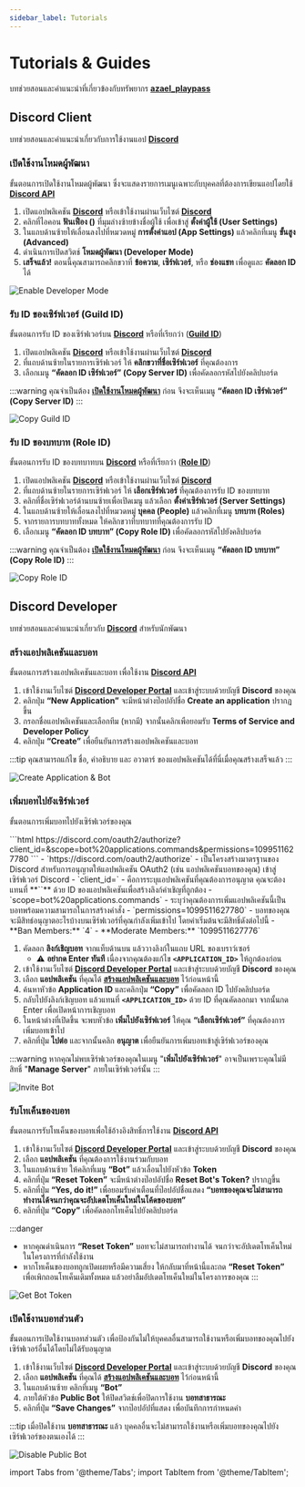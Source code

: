 ```yaml
---
sidebar_label: Tutorials
---
```


# Tutorials & Guides

บทช่วยสอนและคำแนะนำที่เกี่ยวข้องกับทรัพยากร **[azael_playpass](./index.md)**

## Discord Client

บทช่วยสอนและคำแนะนำเกี่ยวกับการใช้งานแอป [**Discord**](https://discord.com)

### เปิดใช้งานโหมดผู้พัฒนา

ขั้นตอนการเปิดใช้งานโหมดผู้พัฒนา ซึ่งจะแสดงรายการเมนูเฉพาะกับบุคคลที่ต้องการเขียนแอปโดยใช้ [**Discord API**](https://discord.com/developers/docs/intro)

1. เปิดแอปพลิเคชัน [**Discord**](discord://) หรือเข้าใช้งานผ่านเว็บไซต์ [**Discord**](https://discord.com/channels/@me)
2. คลิกที่ไอคอน **ฟันเฟือง  (<Icon icon="fa-solid fa-gear" size="lg" />)** ที่มุมล่างซ้ายข้างชื่อผู้ใช้ เพื่อเข้าสู่ **ตั้งค่าผู้ใช้ (User Settings)**
3. ในแถบด้านซ้ายให้เลื่อนลงไปที่หมวดหมู่ **การตั้งค่าแอป (App Settings)** แล้วคลิกที่เมนู **ขั้นสูง (Advanced)**
4. ดำเนินการเปิดสวิตช์ **โหมดผู้พัฒนา (Developer Mode)**
5. **เสร็จแล้ว!** ตอนนี้คุณสามารถคลิกขวาที่ **ข้อความ**, **เซิร์ฟเวอร์**, หรือ **ช่องแชท** เพื่อดูและ **คัดลอก ID** ได้

![Enable Developer Mode](../../../static/img/scripts/discord-devmode.webp)

### รับ ID ของเซิร์ฟเวอร์ (Guild ID)

ขั้นตอนการรับ ID ของเซิร์ฟเวอร์บน [**Discord**](https://discord.com) หรือที่เรียกว่า ([**Guild ID**](https://discord.com/developers/docs/resources/guild))

1. เปิดแอปพลิเคชัน [**Discord**](discord://) หรือเข้าใช้งานผ่านเว็บไซต์ [**Discord**](https://discord.com/channels/@me)
2. ที่แถบด้านซ้ายในรายการเซิร์ฟเวอร์ ให้ **คลิกขวาที่ชื่อเซิร์ฟเวอร์** ที่คุณต้องการ
3. เลือกเมนู **“คัดลอก ID เซิร์ฟเวอร์” (Copy Server ID)** เพื่อคัดลอกรหัสไปยังคลิปบอร์ด

:::warning
คุณจำเป็นต้อง [**เปิดใช้งานโหมดผู้พัฒนา**](./tutorials.md#เปิดใช้งานโหมดผู้พัฒนา) ก่อน จึงจะเห็นเมนู **“คัดลอก ID เซิร์ฟเวอร์” (Copy Server ID)**
:::

![Copy Guild ID](../../../static/img/scripts/discord-copyguild.webp)

### รับ ID ของบทบาท (Role ID)

ขั้นตอนการรับ ID ของบทบาทบน [**Discord**](https://discord.com) หรือที่เรียกว่า ([**Role ID**](https://discord.com/developers/docs/topics/permissions#role-object))

1. เปิดแอปพลิเคชัน [**Discord**](discord://) หรือเข้าใช้งานผ่านเว็บไซต์ [**Discord**](https://discord.com/channels/@me)
2. ที่แถบด้านซ้ายในรายการเซิร์ฟเวอร์ ให้ **เลือกเซิร์ฟเวอร์** ที่คุณต้องการรับ ID ของบทบาท
3. คลิกที่ชื่อเซิร์ฟเวอร์ด้านบนซ้ายเพื่อเปิดเมนู แล้วเลือก **ตั้งค่าเซิร์ฟเวอร์ (Server Settings)**
4. ในแถบด้านซ้ายให้เลื่อนลงไปที่หมวดหมู่ **บุคคล (People)** แล้วคลิกที่เมนู **บทบาท (Roles)**
5. จากรายการบทบาททั้งหมด ให้คลิกขวาที่บทบาทที่คุณต้องการรับ ID
6. เลือกเมนู **“คัดลอก ID บทบาท” (Copy Role ID)** เพื่อคัดลอกรหัสไปยังคลิปบอร์ด

:::warning
คุณจำเป็นต้อง [**เปิดใช้งานโหมดผู้พัฒนา**](./tutorials.md#เปิดใช้งานโหมดผู้พัฒนา) ก่อน จึงจะเห็นเมนู **“คัดลอก ID บทบาท” (Copy Role ID)**
:::

![Copy Role ID](../../../static/img/scripts/discord-copyrole.webp)

## Discord Developer

บทช่วยสอนและคำแนะนำเกี่ยวกับ [**Discord**](https://discord.com/developers) สำหรับนักพัฒนา

### สร้างแอปพลิเคชันและบอท

ขั้นตอนการสร้างแอปพลิเคชันและบอท เพื่อใช้งาน [**Discord API**](https://discord.com/developers/docs/intro)

1. เข้าใช้งานเว็บไซต์ [**Discord Developer Portal**](https://discord.com/developers/applications) และเข้าสู่ระบบด้วยบัญชี **Discord** ของคุณ
2. คลิกปุ่ม **“New Application”** จะมีหน้าต่างป๊อปอัปชื่อ **Create an application** ปรากฏขึ้น
3. กรอกชื่อแอปพลิเคชันและเลือกทีม (หากมี) จากนั้นคลิกเพือยอมรับ **Terms of Service and Developer Policy**
4. คลิกปุ่ม **“Create”** เพื่อยืนยันการสร้างแอปพลิเคชันและบอท

:::tip
คุณสามารถแก้ไข ชื่อ, คำอธิบาย และ อวาตาร์ ของแอปพลิเคชันได้ที่นี่เมื่อคุณสร้างเสร็จแล้ว
:::

![Create Application & Bot](../../../static/img/scripts/discord-createapps.webp)

### เพิ่มบอทไปยังเซิร์ฟเวอร์

ขั้นตอนการเพิ่มบอทไปยังเซิร์ฟเวอร์ของคุณ

<Tabs>
    <TabItem value="invite_link" label="ลิงค์เชิญบอท">
    ```html
    https://discord.com/oauth2/authorize?client_id=<APPLICATION_ID>&scope=bot%20applications.commands&permissions=1099511627780
    ```
    </TabItem>
    <TabItem value="link_structure" label="โครงสร้างลิงก์">
    - `https://discord.com/oauth2/authorize`
        - เป็นโครงสร้างมาตรฐานของ Discord สำหรับการอนุญาตให้แอปพลิเคชัน OAuth2 (เช่น แอปพลิเคชันบอทของคุณ) เข้าสู่เซิร์ฟเวอร์ Discord
    - `client_id=<APPLICATION_ID>`
        - คือการระบุแอปพลิเคชันที่คุณต้องการอนุญาต คุณจะต้องแทนที่ **`<APPLICATION_ID>`** ด้วย ID ของแอปพลิเคชันเพื่อสร้างลิงก์คำเชิญที่ถูกต้อง
    - `scope=bot%20applications.commands`
        - ระบุว่าคุณต้องการเพิ่มแอปพลิเคชันนี้เป็นบอทพร้อมความสามารถในการสร้างคำสั่ง
    - `permissions=1099511627780`
        - บอทของคุณจะมีสิทธ์อนุญาตอะไรบ้างบนเซิร์ฟเวอร์ที่คุณกำลังเพิ่มเข้าไป โดยค่าเริ่มต้นจะมีสิทธิ์ดังต่อไปนี้
            - **Ban Members:** `4`
            - **Moderate Members:** `1099511627776`
    </TabItem>
</Tabs>

1. คัดลอก **ลิงก์เชิญบอท** จากแท็บด้านบน แล้ววางลิงก์ในแถบ URL ของเบราว์เซอร์  
    - ⚠️ **อย่ากด Enter ทันที** เนื่องจากคุณต้องแก้ไข **`<APPLICATION_ID>`** ให้ถูกต้องก่อน
2. เข้าใช้งานเว็บไซต์ [**Discord Developer Portal**](https://discord.com/developers/applications) และเข้าสู่ระบบด้วยบัญชี **Discord** ของคุณ
3. เลือก **แอปพลิเคชัน** ที่คุณได้ [**สร้างแอปพลิเคชันและบอท**](tutorials.md#สร้างแอปพลิเคชันและบอท) ไว้ก่อนหน้านี้
4. ค้นหาหัวข้อ **Application ID** และคลิกปุ่ม **“Copy”** เพื่อคัดลอก ID ไปยังคลิปบอร์ด
5. กลับไปยังลิงก์เชิญบอท แล้วแทนที่ **`<APPLICATION_ID>`** ด้วย ID ที่คุณคัดลอกมา จากนั้นกด Enter เพื่อเปิดหน้าการเชิญบอท
6. ในหน้าต่างที่เปิดขึ้น จะพบหัวข้อ **เพิ่มไปยังเซิร์ฟเวอร์** ให้คุณ **“เลือกเซิร์ฟเวอร์”** ที่คุณต้องการเพิ่มบอทเข้าไป  
7. คลิกที่ปุ่ม **ไปต่อ** และจากนั้นคลิก **อนุญาต** เพื่อยืนยันการเพิ่มบอทเข้าสู่เซิร์ฟเวอร์ของคุณ

:::warning
หากคุณไม่พบเซิร์ฟเวอร์ของคุณในเมนู "**เพิ่มไปยังเซิร์ฟเวอร์**" อาจเป็นเพราะคุณไม่มีสิทธิ์ "**Manage Server**" ภายในเซิร์ฟเวอร์นั้น
:::

![Invite Bot](../../../static/img/scripts/discord-invitebot.webp)

### รับโทเค็นของบอท

ขั้นตอนการรับโทเค็นของบอทเพื่อใช้อ้างอิงสิทธิ์การใช้งาน [**Discord API**](https://discord.com/developers/docs/intro)

1. เข้าใช้งานเว็บไซต์ [**Discord Developer Portal**](https://discord.com/developers/applications) และเข้าสู่ระบบด้วยบัญชี **Discord** ของคุณ
2. เลือก **แอปพลิเคชัน** ที่คุณต้องการใช้งานร่วมกับบอท
3. ในแถบด้านซ้าย ให้คลิกที่เมนู **“Bot”** แล้วเลื่อนไปยังหัวข้อ **Token**
4. คลิกที่ปุ่ม **“Reset Token”** จะมีหน้าต่างป๊อปอัปชื่อ **Reset Bot's Token?** ปรากฏขึ้น
5. คลิกที่ปุ่ม **“Yes, do it!”** เพื่อยอมรับคำเตือนที่ป๊อปอัปชื่อแสดง **“บอทของคุณจะไม่สามารถทำงานได้จนกว่าคุณจะอัปเดตโทเค็นใหม่ในโค้ดของบอท”**
6. คลิกที่ปุ่ม **“Copy”** เพื่อคัดลอกโทเค็นไปยังคลิปบอร์ด

:::danger
- หากคุณดำเนินการ **“Reset Token”** บอทจะไม่สามารถทำงานได้ จนกว่าจะอัปเดตโทเค็นใหม่ในโครงการที่กำลังใช้งาน  
- หากโทเค็นของบอทถูกเปิดเผยหรือมีความเสี่ยง ให้กลับมาที่หน้านี้และกด **“Reset Token”** เพื่อเพิกถอนโทเค็นเดิมทั้งหมด แล้วอย่าลืมอัปเดตโทเค็นใหม่ในโครงการของคุณ
:::

![Get Bot Token](../../../static/img/scripts/discord-getbottoken.webp)

### เปิดใช้งานบอทส่วนตัว

ขั้นตอนการเปิดใช้งานบอทส่วนตัว เพื่อป้องกันไม่ให้บุคคลอื่นสามารถใช้งานหรือเพิ่มบอทของคุณไปยังเซิร์ฟเวอร์อื่นได้โดยไม่ได้รับอนุญาต 

1. เข้าใช้งานเว็บไซต์ [**Discord Developer Portal**](https://discord.com/developers/applications) และเข้าสู่ระบบด้วยบัญชี **Discord** ของคุณ
2. เลือก **แอปพลิเคชัน** ที่คุณได้ [**สร้างแอปพลิเคชันและบอท**](tutorials.md#สร้างแอปพลิเคชันและบอท) ไว้ก่อนหน้านี้
3. ในแถบด้านซ้าย คลิกที่เมนู **“Bot”**
4. ภายใต้หัวข้อ **Public Bot** ให้ปิดสวิตช์เพื่อปิดการใช้งาน **บอทสาธารณะ**
5. คลิกที่ปุ่ม **“Save Changes”** จากป๊อปอัปที่แสดง เพื่อบันทึกการกำหนดค่า

:::tip
เมื่อปิดใช้งาน **บอทสาธารณะ** แล้ว บุคคลอื่นจะไม่สามารถใช้งานหรือเพิ่มบอทของคุณไปยังเซิร์ฟเวอร์ของตนเองได้
:::

![Disable Public Bot](../../../static/img/scripts/discord-disablepublicbot.webp)

import Tabs from '@theme/Tabs';
import TabItem from '@theme/TabItem';
